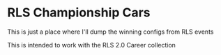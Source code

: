 # RLS Championship Cars

This is just a place where I'll dump the winning configs from RLS events

This is intended to work with the RLS 2.0 Career collection
